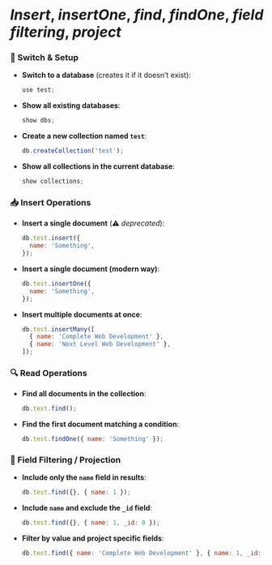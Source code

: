 # _Insert_, _insertOne_, _find_, _findOne_, _field filtering_, _project_

### 🔄 Switch & Setup

- **Switch to a database** (creates it if it doesn’t exist):

  ```js
  use test;
  ```

- **Show all existing databases**:

  ```js
  show dbs;
  ```

- **Create a new collection named `test`**:

  ```js
  db.createCollection('test');
  ```

- **Show all collections in the current database**:

  ```js
  show collections;
  ```

### 📥 Insert Operations

- **Insert a single document** (⚠️ _deprecated_):

  ```js
  db.test.insert({
    name: 'Something',
  });
  ```

- **Insert a single document (modern way)**:

  ```js
  db.test.insertOne({
    name: 'Something',
  });
  ```

- **Insert multiple documents at once**:

  ```js
  db.test.insertMany([
    { name: 'Complete Web Development' },
    { name: 'Next Level Web Development' },
  ]);
  ```

### 🔍 Read Operations

- **Find all documents in the collection**:

  ```js
  db.test.find();
  ```

- **Find the first document matching a condition**:

  ```js
  db.test.findOne({ name: 'Something' });
  ```

### 🔎 Field Filtering / Projection

- **Include only the `name` field in results**:

  ```js
  db.test.find({}, { name: 1 });
  ```

- **Include `name` and exclude the `_id` field**:

  ```js
  db.test.find({}, { name: 1, _id: 0 });
  ```

- **Filter by value and project specific fields**:

  ```js
  db.test.find({ name: 'Complete Web Development' }, { name: 1, _id: 0 });
  ```
